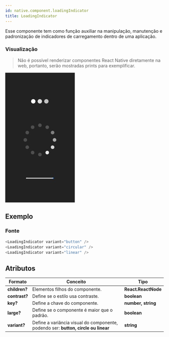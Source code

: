 ```yaml
---
id: native.component.loadingIndicator
title: LoadingIndicator
---
```


<!-- Component declaration begin -->

<!-- Component declaration end -->

<!-- Documentation begin -->

Esse componente tem como função auxiliar na manipulação, manutenção e padronização de indicadores de carregamento dentro de uma aplicação.

### Visualização
> Não é possível renderizar componentes React Native diretamente na web, portanto, serão mostradas prints para exemplificar.

![button](../static/img/screenshots/loadingIndicator.jpg)

## Exemplo

### Fonte

```javascript
<LoadingIndicator variant="button" />
<LoadingIndicator variant="circular" />
<LoadingIndicator variant="linear" />
```

## Atributos

| Formato            | Conceito                                                                                                | Tipo                 |
| ------------------ | ------------------------------------------------------------------------------------------------------- | -------------------- |
| **children?** | Elementos filhos do componente.                                                     | **React.ReactNode** |
| **contrast?**      | Define se o estilo usa contraste.             | **boolean**  |
| **key?** 	| Define a chave do componente. 	| **number, string** 	|
| **large?**      | Define se o componente é maior que o padrão.             | **boolean**  |
| **variant?**      | Define a variância visual do componente, podendo ser: **button, circle ou linear**             | **string**  |

<!-- Documentation end -->
